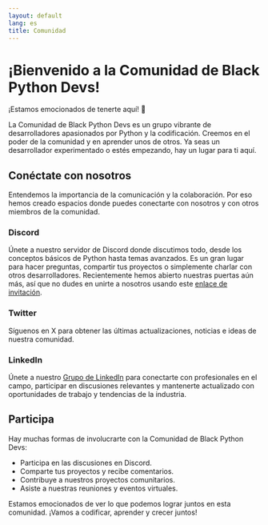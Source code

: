 ```yaml
---
layout: default
lang: es
title: Comunidad
---
```


# **¡Bienvenido a la Comunidad de Black Python Devs!**

¡Estamos emocionados de tenerte aquí! 🎉

La Comunidad de Black Python Devs es un grupo vibrante de desarrolladores apasionados por Python y la codificación. Creemos en el poder de la comunidad y en aprender unos de otros. Ya seas un desarrollador experimentado o estés empezando, hay un lugar para ti aquí.

## **Conéctate con nosotros**

Entendemos la importancia de la comunicación y la colaboración. Por eso hemos creado espacios donde puedes conectarte con nosotros y con otros miembros de la comunidad.

### **Discord** <i class="fab fa-discord"></i>

Únete a nuestro servidor de Discord donde discutimos todo, desde los conceptos básicos de Python hasta temas avanzados. Es un gran lugar para hacer preguntas, compartir tus proyectos o simplemente charlar con otros desarrolladores. Recientemente hemos abierto nuestras puertas aún más, así que no dudes en unirte a nosotros usando este [enlace de invitación](https://discord.gg/XUc3tFqCT3).

### **Twitter** <i class="fab fa-x-twitter"></i>

Síguenos en X para obtener las últimas actualizaciones, noticias e ideas de nuestra comunidad.

### **LinkedIn** <i class="fab fa-linkedin"></i>

Únete a nuestro [Grupo de LinkedIn](https://www.linkedin.com/groups/14336241/) para conectarte con profesionales en el campo, participar en discusiones relevantes y mantenerte actualizado con oportunidades de trabajo y tendencias de la industria.

## **Participa**

Hay muchas formas de involucrarte con la Comunidad de Black Python Devs:

- Participa en las discusiones en Discord.
- Comparte tus proyectos y recibe comentarios.
- Contribuye a nuestros proyectos comunitarios.
- Asiste a nuestras reuniones y eventos virtuales.

Estamos emocionados de ver lo que podemos lograr juntos en esta comunidad. ¡Vamos a codificar, aprender y crecer juntos!
